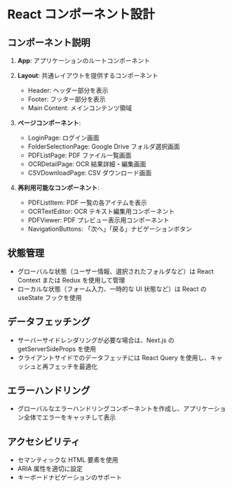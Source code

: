 # React コンポーネント設計

## コンポーネント説明
1. **App**: アプリケーションのルートコンポーネント
2. **Layout**: 共通レイアウトを提供するコンポーネント
   - Header: ヘッダー部分を表示
   - Footer: フッター部分を表示
   - Main Content: メインコンテンツ領域

3. **ページコンポーネント**:
   - LoginPage: ログイン画面
   - FolderSelectionPage: Google Drive フォルダ選択画面
   - PDFListPage: PDF ファイル一覧画面
   - OCRDetailPage: OCR 結果詳細・編集画面
   - CSVDownloadPage: CSV ダウンロード画面

4. **再利用可能なコンポーネント**:
   - PDFListItem: PDF 一覧の各アイテムを表示
   - OCRTextEditor: OCR テキスト編集用コンポーネント
   - PDFViewer: PDF プレビュー表示用コンポーネント
   - NavigationButtons: 「次へ」「戻る」ナビゲーションボタン

## 状態管理

- グローバルな状態（ユーザー情報、選択されたフォルダなど）は React Context または Redux を使用して管理
- ローカルな状態（フォーム入力、一時的な UI 状態など）は React の useState フックを使用

## データフェッチング

- サーバーサイドレンダリングが必要な場合は、Next.js の getServerSideProps を使用
- クライアントサイドでのデータフェッチには React Query を使用し、キャッシュと再フェッチを最適化

## エラーハンドリング

- グローバルなエラーハンドリングコンポーネントを作成し、アプリケーション全体でエラーをキャッチして表示

## アクセシビリティ

- セマンティックな HTML 要素を使用
- ARIA 属性を適切に設定
- キーボードナビゲーションのサポート
